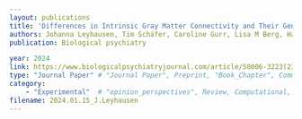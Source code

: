 ```yaml
---
layout: publications
title: 'Differences in Intrinsic Gray Matter Connectivity and Their Genomic Underpinnings in Autism Spectrum Disorder'
authors: Johanna Leyhausen, Tim Schäfer, Caroline Gurr, Lisa M Berg, Hanna Seelemeyer, Charlotte M Pretzsch, Eva Loth, Bethany Oakley, Jan K Buitelaar, Christian F Beckmann, Dorothea L Floris, Tony Charman, Thomas Bourgeron, Tobias Banaschewski, Emily JH Jones, Julian Tillmann, Chris Chatham, Jumana Ahmad, Sara Ambrosino, Bonnie Auyeung, Simon Baron-Cohen, Sarah Baumeister, Sven Bölte, Carsten Bours, Michael Brammer, Daniel Brandeis, Claudia Brogna, Yvette de Bruijn, Bhismadev Chakrabarti, Ineke Cornelissen, Daisy Crawley, Flavio Dell’Acqua, Guillaume Dumas, Sarah Durston, Christine Ecker, Jessica Faulkner, Vincent Frouin, Pilar Garcés, David Goyard, Lindsay Ham, Hannah Hayward, Joerg Hipp, Rosemary Holt, Mark H Johnson, Prantik Kundu, Meng-Chuan Lai, Xavier Liogier D’ardhuy, Michael V Lombardo, David J Lythgoe, René Mandl, Andre Marquand, Luke Mason, Maarten Mennes, Andreas Meyer-Lindenberg, Carolin Moessnang, Nico Bast, Declan GM Murphy, Laurence O’Dwyer, Marianne Oldehinkel, Bob Oranje, Gahan Pandina, Antonio M Persico, Barbara Ruggeri, Amber Ruigrok, Jessica Sabet, Roberto Sacco, Antonia San José Cáceres, Emily Simonoff, Will Spooren, Roberto Toro, Heike Tost, Jack Waldman, Steve CR Williams, Caroline Wooldridge, Marcel P Zwiers, Declan G Murphy
publication: Biological psychiatry

year: 2024
link: https://www.biologicalpsychiatryjournal.com/article/S0006-3223(23)01363-X/abstract
type: "Journal Paper" # "Journal Paper", Preprint, "Book_Chapter", Comment, "Poster_Conference"
category: 
    - "Experimental"  # "opinion_perspectives", Review, Computational, Social Cognitive and Affective Neuroscience, Experimental
filename: 2024.01.15_J.Leyhausen
---
```

